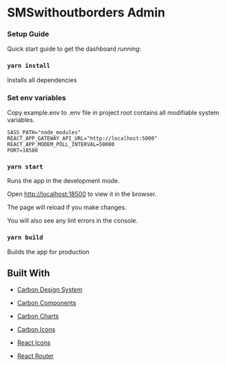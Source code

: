 # **SMSwithoutborders Admin**

### Setup Guide

Quick start guide to get the dashboard *running*:

### `yarn install`

Installs all dependencies
### Set env variables

Copy example.env to .env file in project root contains all modifiable system variables.

```
SASS_PATH="node_modules"
REACT_APP_GATEWAY_API_URL="http://localhost:5000"
REACT_APP_MODEM_POLL_INTERVAL=50000
PORT=18500
```
### `yarn start`

Runs the app in the development mode.

Open [http://localhost:18500](http://localhost:18500) to view it in the browser.

The page will reload if you make changes.

You will also see any lint errors in the console.

### `yarn build`

Builds the app for production

## Built With

- [Carbon Design System](https://carbondesignsystem.com)

- [Carbon Components](https://github.com/carbon-design-system/carbon)

- [Carbon Charts](https://github.com/carbon-design-system/carbon-charts)

- [Carbon Icons](https://github.com/carbon-design-system/carbon-*icons*)

- [React Icons](https://react-icons.github.io)

- [React Router](https://reactrouter.com)






